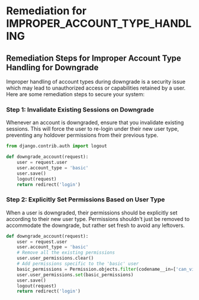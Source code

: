 # Remediation for IMPROPER_ACCOUNT_TYPE_HANDLING

## Remediation Steps for Improper Account Type Handling for Downgrade

Improper handling of account types during downgrade is a security issue which may lead to unauthorized access or capabilities retained by a user. Here are some remediation steps to secure your system:

### Step 1: Invalidate Existing Sessions on Downgrade

Whenever an account is downgraded, ensure that you invalidate existing sessions. This will force the user to re-login under their new user type, preventing any holdover permissions from their previous type.

```python
from django.contrib.auth import logout

def downgrade_account(request):
    user = request.user
    user.account_type = 'basic'
    user.save()
    logout(request)
    return redirect('login')
```

### Step 2: Explicitly Set Permissions Based on User Type

When a user is downgraded, their permissions should be explicitly set according to their new user type. Permissions shouldn't just be removed to accommodate the downgrade, but rather set fresh to avoid any leftovers.

```Python
def downgrade_account(request):
    user = request.user
    user.account_type = 'basic'
    # Remove all the existing permissions
    user.user_permissions.clear()
    # Add permissions specific to the 'basic' user
    basic_permissions = Permission.objects.filter(codename__in=['can_view', 'can_edit'])
    user.user_permissions.set(basic_permissions)
    user.save()
    logout(request)
    return redirect('login')
```